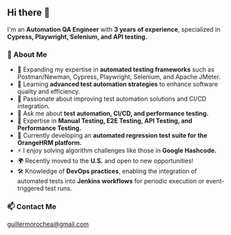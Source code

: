 ## Hi there 👋  
I'm an **Automation QA Engineer** with **3 years of experience**, specialized in **Cypress, Playwright, Selenium, and API testing.**  

### 🔹 About Me
- 🔭 Expanding my expertise in **automated testing frameworks** such as Postman/Newman, Cypress, Playwright, Selenium, and Apache JMeter.  
- 🌱 Learning **advanced test automation strategies** to enhance software quality and efficiency.  
- 🤔 Passionate about improving test automation solutions and CI/CD integration.  
- 💬 Ask me about **test automation, CI/CD, and performance testing.**  
- 🧪 Expertise in **Manual Testing, E2E Testing, API Testing, and Performance Testing.**  
- 🔧 Currently developing an **automated regression test suite for the OrangeHRM platform.**  
- ⚡ I enjoy solving algorithm challenges like those in **Google Hashcode.**  
- 🌍 Recently moved to the **U.S.** and open to new opportunities!  
- 🛠️ Knowledge of **DevOps practices**, enabling the integration of automated tests into **Jenkins workflows** for periodic execution or event-triggered test runs.  

### 📫 Contact Me
[guillermorochea@gmail.com](mailto:guillermorochea@gmail.com)